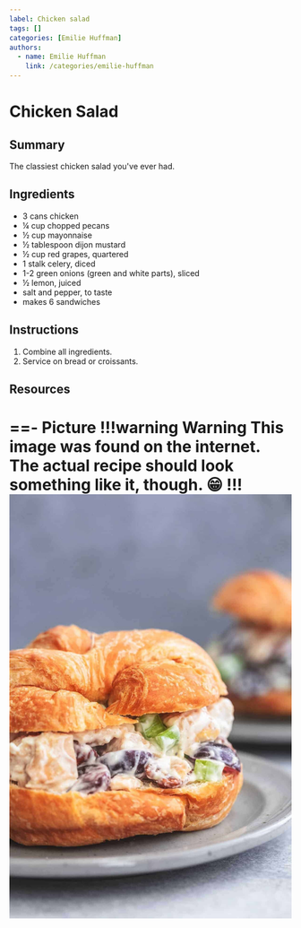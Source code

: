 ```yaml
---
label: Chicken salad
tags: []
categories: [Emilie Huffman]
authors:
  - name: Emilie Huffman
    link: /categories/emilie-huffman
---
```


# Chicken Salad
## Summary
The classiest chicken salad you've ever had.

## Ingredients
- 3 cans chicken
- ¼ cup chopped pecans
- ½ cup mayonnaise
- ½ tablespoon dijon mustard
- ½ cup red grapes, quartered
- 1 stalk celery, diced
- 1-2 green onions (green and white parts), sliced
- ½ lemon, juiced
- salt and pepper, to taste
- makes 6 sandwiches

## Instructions
1. Combine all ingredients.
2. Service on bread or croissants.

## Resources
==- Picture
!!!warning Warning
This image was found on the internet. The actual recipe should look something like it, though. 😁
!!!
![](/static/banners/tmp/chicken-salad.jpg)
===
